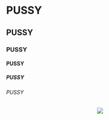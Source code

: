 
# PUSSY
## PUSSY
### PUSSY
#### PUSSY
##### PUSSY
###### PUSSY

<div align="center"> 
  <img src="https://memegenerator.net/img/instances/67641321/hubspotty-we-likes-we-likes-to-hubspotty.jpg"/>
</div>
